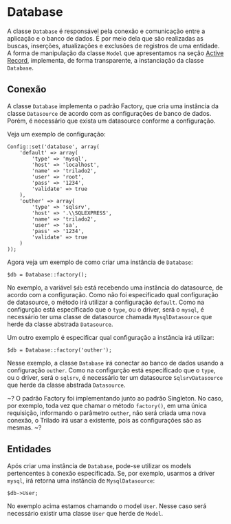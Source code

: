 # Database #
A classe `Database` é responsável pela conexão e comunicação entre a aplicação e o banco de dados. É por meio dela que são realizadas as buscas, inserções, atualizações e exclusões de registros de uma entidade. A forma de manipulação da classe `Model` que apresentamos na seção [Active Record](~/guide/model/active-record), implementa, de forma transparente, a instanciação da classe `Database`.

## Conexão ##

A classe `Database` implementa o padrão Factory, que cria uma instância da classe `Datasource` de acordo com as configurações de banco de dados. Porém, é necessário que exista um datasource conforme a configuração.

Veja um exemplo de configuração:

	Config::set('database', array(
		'default' => array(
			'type' => 'mysql',
			'host' => 'localhost',
			'name' => 'trilado2',
			'user' => 'root',
			'pass' => '1234',
			'validate' => true
		),
		'outher' => array(
			'type' => 'sqlsrv',
			'host' => '.\\SQLEXPRESS',
			'name' => 'trilado2',
			'user' => 'sa',
			'pass' => '1234',
			'validate' => true
		)
	));

Agora veja um exemplo de como criar uma instância de `Database`:


	$db = Database::factory();

No exemplo, a variável `$db` está recebendo uma instância do datasource, de acordo com a configuração. Como não foi especificado qual configuração de datasource, o método irá utilizar a configuração `default`. Como na configurção está específicado que o `type`, ou o driver, será o `mysql`, é necessário ter uma classe de datasource chamada `MysqlDatasource` que herde da classe abstrada `Datasource`.

Um outro exemplo é especificar qual configuração a instância irá utilizar:

	$db = Database::factory('outher');

Nesse exemplo, a classe `Database` irá conectar ao banco de dados usando a configuração `outher`. Como na configurção está específicado que o `type`, ou o driver, será o `sqlsrv`, é necessário ter um datasource `SqlsrvDatasource` que herde da classe abstrada `Datasource`.

~? O padrão Factory foi implementando junto ao padrão Singleton. No caso, por exemplo, toda vez que chamar o método `factory()`, em uma única requisição, informando o parâmetro `outher`, não será criada uma nova conexão, o Trilado irá usar a existente, pois as configurações são as mesmas. ~?

## Entidades ##
Após criar uma instância de `Database`, pode-se utilizar os models pertencentes à conexão especificada. Se, por exemplo, usarmos a driver `mysql`, irá retorna uma instância de `MysqlDatasource`:

	$db->User;

No exemplo acima estamos chamando o model `User`. Nesse caso será necessário existir uma classe `User` que herde de `Model`.